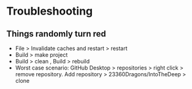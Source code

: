 # Troubleshooting
## Things randomly turn red
- File > Invalidate caches and restart > restart
- Build > make project
- Build > clean , Build > rebuild
- Worst case scenario: GitHub Desktop > repositories > right click > remove repository. Add repository > 23360Dragons/IntoTheDeep > clone
